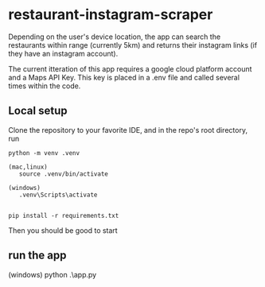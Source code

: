 # restaurant-instagram-scraper

Depending on the user's device location, the app can search the restaurants within range (currently 5km) and returns their instagram links (if they have an instagram account).

The current itteration of this app requires a google cloud platform account and a Maps API Key. This key is placed in a .env file and called several times within the code.

## Local setup

Clone the repository to your favorite IDE, and in the repo's root directory, run

```
python -m venv .venv

(mac,linux)
   source .venv/bin/activate

(windows)
   .venv\Scripts\activate


pip install -r requirements.txt
```

Then you should be good to start


## run the app

(windows)
   python .\app.py